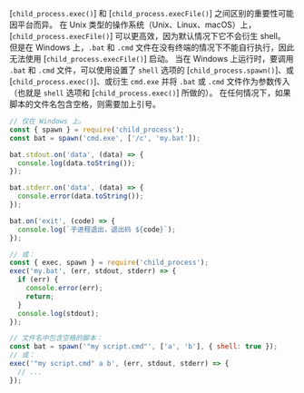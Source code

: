 
[`child_process.exec()`] 和 [`child_process.execFile()`] 之间区别的重要性可能因平台而异。
在 Unix 类型的操作系统（Unix、Linux、macOS）上，[`child_process.execFile()`] 可以更高效，因为默认情况下它不会衍生 shell。
但是在 Windows 上，`.bat` 和 `.cmd` 文件在没有终端的情况下不能自行执行，因此无法使用 [`child_process.execFile()`] 启动。
当在 Windows 上运行时，要调用 `.bat` 和 `.cmd` 文件，可以使用设置了 `shell` 选项的 [`child_process.spawn()`]、或 [`child_process.exec()`]、或衍生 `cmd.exe` 并将 `.bat` 或 `.cmd` 文件作为参数传入（也就是 `shell` 选项和 [`child_process.exec()`] 所做的）。
在任何情况下，如果脚本的文件名包含空格，则需要加上引号。

```js
// 仅在 Windows 上。
const { spawn } = require('child_process');
const bat = spawn('cmd.exe', ['/c', 'my.bat']);

bat.stdout.on('data', (data) => {
  console.log(data.toString());
});

bat.stderr.on('data', (data) => {
  console.error(data.toString());
});

bat.on('exit', (code) => {
  console.log(`子进程退出，退出码 ${code}`);
});
```

```js
// 或：
const { exec, spawn } = require('child_process');
exec('my.bat', (err, stdout, stderr) => {
  if (err) {
    console.error(err);
    return;
  }
  console.log(stdout);
});

// 文件名中包含空格的脚本：
const bat = spawn('"my script.cmd"', ['a', 'b'], { shell: true });
// 或：
exec('"my script.cmd" a b', (err, stdout, stderr) => {
  // ...
});
```

